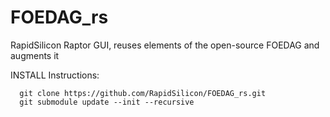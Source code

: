 # FOEDAG_rs
RapidSilicon Raptor GUI, reuses elements of the open-source FOEDAG and augments it

INSTALL Instructions:
```
  git clone https://github.com/RapidSilicon/FOEDAG_rs.git
  git submodule update --init --recursive
```
